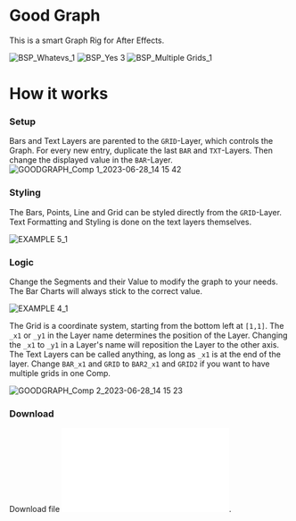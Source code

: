  # Good Graph

This is a smart Graph Rig for After Effects.

![BSP_Whatevs_1](https://github.com/simonipiponi/ae-graph/assets/20266941/6da7703f-7dd5-46bb-87b5-039034b3bd94)
![BSP_Yes 3](https://github.com/simonipiponi/ae-graph/assets/20266941/3a0216fe-08e4-4cbd-b567-2b2da727cb7e)
![BSP_Multiple Grids_1](https://github.com/simonipiponi/ae-graph/assets/20266941/4dacb118-98fb-4f7c-a83b-e9daf950e890)

# How it works

### Setup
Bars and Text Layers are parented to the `GRID`-Layer, which controls the Graph.
For every new entry, duplicate the last `BAR` and `TXT`-Layers. Then change the displayed value in the `BAR`-Layer.
![GOODGRAPH_Comp 1_2023-06-28_14 15 42](https://github.com/simonipiponi/ae-goodgraph/assets/20266941/c88e74c8-fa0e-481e-a807-a119d6d39c4b)

### Styling

The Bars, Points, Line and Grid can be styled directly from the `GRID`-Layer.
Text Formatting and Styling is done on the text layers themselves.

![EXAMPLE 5_1](https://github.com/simonipiponi/ae-goodgraph/assets/20266941/ecccbb4a-ea8b-40b4-ac7b-334fc9c64a87)

### Logic  
Change the Segments and their Value to modify the graph to your needs. The Bar Charts will always stick to the correct value.

![EXAMPLE 4_1](https://github.com/simonipiponi/ae-goodgraph/assets/20266941/0465f7e4-7cc5-49b8-897d-98b42b28b5b2)



The Grid is a coordinate system, starting from the bottom left at `[1,1]`. The `_x1` or `_y1` in the Layer name determines the position of the Layer.
Changing the `_x1` to `_y1` in a Layer's name will reposition the Layer to the other axis.
The Text Layers can be called anything, as long as `_x1` is at the end of the layer. Change `BAR_x1` and `GRID` to `BAR2_x1` and `GRID2` if you want to have multiple grids in one Comp.

![GOODGRAPH_Comp 2_2023-06-28_14 15 23](https://github.com/simonipiponi/ae-goodgraph/assets/20266941/a5d0889c-5524-4efe-a3b4-b3067eecfd6f)



### Download


Download file ![here](GOODGRAPH.aep).
